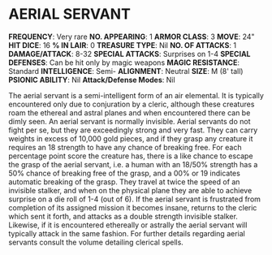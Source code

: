 # AERIAL SERVANT

**FREQUENCY**: Very rare
**NO. APPEARING**: 1
**ARMOR CLASS**: 3
**MOVE**: 24"
**HIT DICE**: 16
**% IN LAIR**: 0
**TREASURE TYPE**: Nil
**NO. OF ATTACKS**: 1
**DAMAGE/ATTACK**: 8-32
**SPECIAL ATTACKS**: Surprises on 1-4
**SPECIAL DEFENSES**: Can be hit only by magic weapons
**MAGIC RESISTANCE**: Standard
**INTELLIGENCE**: Semi-
**ALIGNMENT**: Neutral
**SIZE**: M (8' tall)
**PSIONIC ABILITY**: Nil
**Attack/Defense Modes**: Nil

The aerial servant is a semi-intelligent form of an air elemental. It is typically encountered only due to conjuration by a cleric, although these creatures roam the ethereal and astral planes and when encountered there can be dimly seen. An aerial servant is normally invisible. Aerial servants do not fight per se, but they are exceedingly strong and very fast. They can carry weights in excess of 10,000 gold pieces, and if they grasp any creature it requires an 18 strength to have any chance of breaking free. For each percentage point score the creature has, there is a like chance to escape the grasp of the aerial servant, i.e. a human with an 18/50% strength has a 50% chance of breaking free of the grasp, and a 00% or 19 indicates automatic breaking of the grasp. They travel at twice the speed of an invisible stalker, and when on the physical plane they are able to achieve surprise on a die roll of 1-4 (out of 6). If the aerial servant is frustrated from completion of its assigned mission it becomes insane, returns to the cleric which sent it forth, and attacks as a double strength invisible stalker. Likewise, if it is encountered ethereally or astrally the aerial servant will typically attack in the same fashion. For further details regarding aerial servants consult the volume detailing clerical spells.
